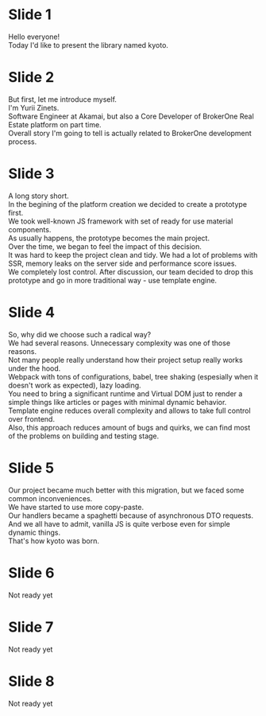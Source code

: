 
# Slide 1

Hello everyone!  
Today I'd like to present the library named kyoto.  

# Slide 2

But first, let me introduce myself.  
I'm Yurii Zinets.  
Software Engineer at Akamai, but also a Core Developer of BrokerOne Real Estate platform on part time.  
Overall story I'm going to tell is actually related to BrokerOne development process.

# Slide 3

A long story short.  
In the begining of the platform creation we decided to create a prototype first.  
We took well-known JS framework with set of ready for use material components.  
As usually happens, the prototype becomes the main project.  
Over the time, we began to feel the impact of this decision.  
It was hard to keep the project clean and tidy. We had a lot of problems with SSR, memory leaks on the server side and performance score issues.  
We completely lost control. After discussion, our team decided to drop this prototype and go in more traditional way - use template engine.

# Slide 4

So, why did we choose such a radical way?  
We had several reasons. Unnecessary complexity was one of those reasons.  
Not many people really understand how their project setup really works under the hood.  
Webpack with tons of configurations, babel, tree shaking (espesially when it doesn't work as expected), lazy loading.  
You need to bring a significant runtime and Virtual DOM just to render a simple things like articles or pages with minimal dynamic behavior.  
Template engine reduces overall complexity and allows to take full control over frontend.  
Also, this approach reduces amount of bugs and quirks, we can find most of the problems on building and testing stage.  

# Slide 5

Our project became much better with this migration, but we faced some common inconveniences.  
We have started to use more copy-paste.  
Our handlers became a spaghetti because of asynchronous DTO requests.  
And we all have to admit, vanilla JS is quite verbose even for simple dynamic things.  
That's how kyoto was born.

# Slide 6

Not ready yet

# Slide 7

Not ready yet

# Slide 8

Not ready yet
